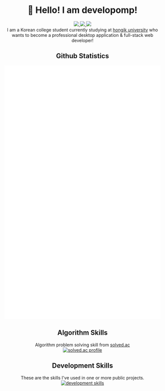 <h1 align="center">👋 Hello! I am developomp!</h1>

<p align="center">
	<a href="https://developomp.com">
		<img src="https://img.shields.io/badge/website-grey?style=for-the-badge" />
	</a>
	<a href="https://developomp.com/portfolio">
		<img src="https://img.shields.io/badge/projects-blue?style=for-the-badge" />
	</a>
	<a href="https://www.buymeacoffee.com/developomp">
		<img src="https://img.shields.io/badge/buy_me_a_coffee-yellow?style=for-the-badge" />
	</a>
	<br />
	I am a Korean college student currently studying at <a href="https://www.hongik.ac.kr">hongik university</a> who wants to become a professional desktop application & full-stack web developer!
    <br />
</p>

<h2 align="center">Github Statistics</h2>

<p align="center">
	<a href="https://github.com/lowlighter/metrics">
		<img alt="github metrics" src="./github-metrics.svg"/>
	</a>
</p>

<h2 align="center">Algorithm Skills</h2>

<p align="center">
	Algorithm problem solving skill from <a href="https://solved.ac/developomp">solved.ac</a>
	<br />
	<a href="https://solved.ac/profile/developomp">
		<img alt="solved.ac profile" src="https://mazassumnida.wtf/api/v2/generate_badge?boj=developomp"/>
	</a>
</p>

<h2 align="center">Development Skills</h2>

<p align="center">
	These are the skills I've used in one or more public projects.
	<br />
	<a href="https://developomp.com/portfolio">
		<img alt="development skills" src="https://developomp.com/img/skills.svg"/>
	</a>
</p>
